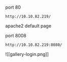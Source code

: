port 80

```
http://10.10.82.219/
```

apache2 default page

port 8008

```
http://10.10.82.219:8080/
```

![[gallery-login.png]]

